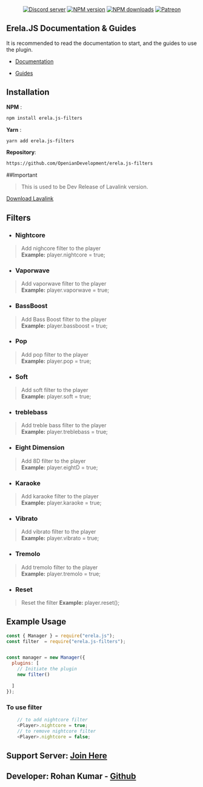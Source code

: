 
<div align="center">
    <p>
    <a href="https://menhera-chan.in/support"><img src="https://img.shields.io/discord/735899211677041099?color=5865F2&logo=discord&logoColor=white" alt="Discord server" /></a>
    <a href="https://www.npmjs.com/package/erela.js-filters"><img src="https://img.shields.io/npm/v/erela.js-filters.svg?maxAge=3600" alt="NPM version" /></a>
    <a href="https://www.npmjs.com/package/erela.js-filters"><img src="https://img.shields.io/npm/dt/erela.js-filters.svg?maxAge=3600" alt="NPM downloads" /></a>
    <a href="https://www.patreon.com/rohank05"><img src="https://img.shields.io/badge/donate-patreon-F96854.svg" alt="Patreon" /></a>
    </p>
</div>

## Erela.JS Documentation & Guides

It is recommended to read the documentation to start, and the guides to use the plugin.

- [Documentation](https://erelajs-docs.netlify.app/docs/gettingstarted.html 'Erela.js Documentation')

- [Guides](https://erelajs-docs.netlify.app/guides/introduction.html 'Erela.js Guides')

## Installation

**NPM** :
```sh
npm install erela.js-filters
```

**Yarn** :
```sh
yarn add erela.js-filters
```

**Repository**:
```sh
https://github.com/OpenianDevelopment/erela.js-filters
```

##Important
>This is used to be Dev Release of Lavalink version.

[Download Lavalink](https://ci.fredboat.com/repository/download/Lavalink_Build/8867:id/Lavalink.jar)
## Filters

- ### Nightcore
> Add nighcore filter to the player \
> **Example:** player.nightcore = true;
> 
- ### Vaporwave
> Add vaporwave filter to the player \
> **Example:** player.vaporwave = true;
> 
- ### BassBoost
> Add Bass Boost filter to the player \
> **Example:** player.bassboost = true;
> 
- ### Pop
> Add pop filter to the player \
> **Example:** player.pop = true;
> 
- ### Soft
> Add soft filter to the player \
> **Example:** player.soft = true;
>
- ### treblebass
> Add treble bass filter to the player \
> **Example:** player.treblebass = true;
>
- ### Eight Dimension
> Add 8D filter to the player \
> **Example:** player.eightD = true;
> 
- ### Karaoke
> Add karaoke filter to the player \
> **Example:** player.karaoke = true;
>
- ### Vibrato
> Add vibrato filter to the player \
> **Example:** player.vibrato = true;
>
- ### Tremolo
> Add tremolo filter to the player \
> **Example:** player.tremolo = true;

- ### Reset
> Reset the filter
> **Example:** player.reset();

## Example Usage

```javascript
const { Manager } = require("erela.js");
const filter  = require("erela.js-filters");


const manager = new Manager({
  plugins: [
    // Initiate the plugin
    new filter()
    
  ]
});
```
### To use filter
```javascript
    // to add nightcore filter
    <Player>.nightcore = true;
    // to remove nightcore filter
    <Player>.nightcore = false;
```

## Support Server: [Join Here](https://menhera-chan.in/support)<br>
## Developer: Rohan Kumar - [Github](https://github.com/rohank05)

